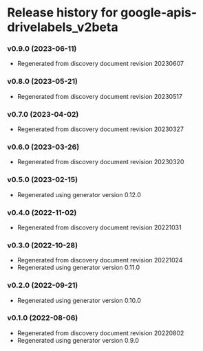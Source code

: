 # Release history for google-apis-drivelabels_v2beta

### v0.9.0 (2023-06-11)

* Regenerated from discovery document revision 20230607

### v0.8.0 (2023-05-21)

* Regenerated from discovery document revision 20230517

### v0.7.0 (2023-04-02)

* Regenerated from discovery document revision 20230327

### v0.6.0 (2023-03-26)

* Regenerated from discovery document revision 20230320

### v0.5.0 (2023-02-15)

* Regenerated using generator version 0.12.0

### v0.4.0 (2022-11-02)

* Regenerated from discovery document revision 20221031

### v0.3.0 (2022-10-28)

* Regenerated from discovery document revision 20221024
* Regenerated using generator version 0.11.0

### v0.2.0 (2022-09-21)

* Regenerated using generator version 0.10.0

### v0.1.0 (2022-08-06)

* Regenerated from discovery document revision 20220802
* Regenerated using generator version 0.9.0

